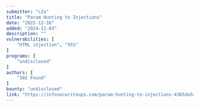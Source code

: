 ```yaml
---
submitter: "c2a"
title: "Param Hunting to Injections"
date: "2022-12-16"
added: "2024-11-03"
description: ""
vulnerabilities: [
    "HTML injection", "XSS"
]
programs: [
    "undisclosed"
]
authors: [
    "302 Found"
]
bounty: "undisclosed"
link: "https://infosecwriteups.com/param-hunting-to-injections-4365da5447cf"
---
```




